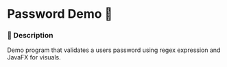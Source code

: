 # Password Demo :key:

### :memo: Description
Demo program that validates a users password using regex expression
and JavaFX for visuals.
